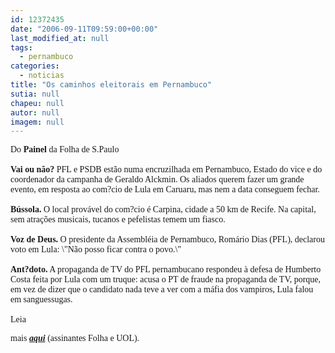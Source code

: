 ```yaml
---
id: 12372435
date: "2006-09-11T09:59:00+00:00"
last_modified_at: null
tags:
  - pernambuco
categories:
  - noticias
title: "Os caminhos eleitorais em Pernambuco"
sutia: null
chapeu: null
autor: null
imagem: null
---
```

<p><P><FONT face=Verdana>Do <STRONG>Painel</STRONG> da Folha de S.Paulo<BR><BR><STRONG>Vai ou não?</STRONG> PFL e PSDB estão numa encruzilhada em Pernambuco, Estado do vice e do coordenador da campanha de Geraldo Alckmin. Os aliados querem fazer um grande evento, em resposta ao com?cio de Lula em Caruaru, mas nem a data conseguem fechar.<BR><BR><STRONG>Bússola.</STRONG> O local provável do com?cio é Carpina, cidade a 50 km de Recife. Na capital, sem atrações musicais, tucanos e pefelistas temem um fiasco.<BR><BR><STRONG>Voz de Deus.</STRONG> O presidente da Assembléia de Pernambuco, Romário Dias (PFL), declarou voto em Lula: \"Não posso ficar contra o povo.\"<BR><BR><STRONG>Ant?doto.</STRONG> A propaganda de TV do PFL pernambucano respondeu à defesa de Humberto Costa feita por Lula com um truque: acusa o PT de fraude na propaganda de TV, porque, em vez de dizer que o candidato nada teve a ver com a máfia dos vampiros, Lula falou em sanguessugas.<BR><BR>Leia</p>
<p> mais <STRONG><EM><A href=\"https://www1.folha.uol.com.br/fsp/brasil/fc1109200601.htm\" target=_blank>aqui</A></EM></STRONG> (assinantes Folha e UOL).</FONT></P> </p>
